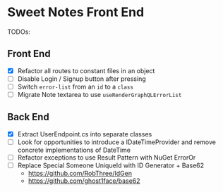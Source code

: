 # Sweet Notes Front End

TODOs:

## Front End

- [x] Refactor all routes to constant files in an object
- [ ] Disable Login / Signup button after pressing
- [ ] Switch `error-list` from an `id` to a `class`
- [ ] Migrate Note textarea to use `useRenderGraphQLErrorList`

## Back End

- [x] Extract UserEndpoint.cs into separate classes
- [ ] Look for opportunities to introduce a IDateTimeProvider and remove concrete implementations of DateTime
- [ ] Refactor exceptions to use Result Pattern with NuGet ErrorOr
- [ ] Replace Special Someone UniqueId with ID Generator + Base62
	- https://github.com/RobThree/IdGen
	- https://github.com/ghost1face/base62
